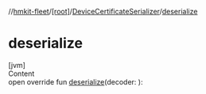 //[hmkit-fleet](../../../index.md)/[[root]](../index.md)/[DeviceCertificateSerializer](index.md)/[deserialize](deserialize.md)



# deserialize  
[jvm]  
Content  
open override fun [deserialize](deserialize.md)(decoder: ):   



